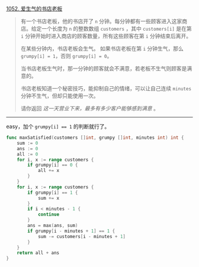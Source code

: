 [1052. 爱生气的书店老板](https://leetcode.cn/problems/grumpy-bookstore-owner/)

> 有一个书店老板，他的书店开了 `n` 分钟。每分钟都有一些顾客进入这家商店。给定一个长度为 `n` 的整数数组 `customers` ，其中 `customers[i]` 是在第 `i` 分钟开始时进入商店的顾客数量，所有这些顾客在第 `i` 分钟结束后离开。
>
> 在某些分钟内，书店老板会生气。 如果书店老板在第 `i` 分钟生气，那么 `grumpy[i] = 1`，否则 `grumpy[i] = 0`。
>
> 当书店老板生气时，那一分钟的顾客就会不满意，若老板不生气则顾客是满意的。
>
> 书店老板知道一个秘密技巧，能抑制自己的情绪，可以让自己连续 `minutes` 分钟不生气，但却只能使用一次。
>
> 请你返回 *这一天营业下来，最多有多少客户能够感到满意* 。

---

easy，加个 `grumpy[i] == 1` 的判断就行了。

```go
func maxSatisfied(customers []int, grumpy []int, minutes int) int {
    sum := 0
    ans := 0
    all := 0
    for i, x := range customers {
        if grumpy[i] == 0 {
            all += x
        }
    }
    for i, x := range customers {
        if grumpy[i] == 1 {
            sum += x
        }
        if i < minutes - 1 {
            continue
        }
        ans = max(ans, sum)
        if grumpy[i - minutes + 1] == 1 {
            sum -= customers[i - minutes + 1]
        }
    }
    return all + ans
}
```

